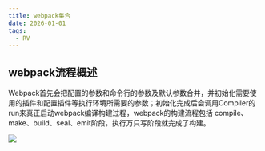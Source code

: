 ```yaml
---
title: webpack集合
date: 2026-01-01
tags:
  - RV
---
```


## webpack流程概述

Webpack首先会把配置的参数和命令行的参数及默认参数合并，并初始化需要使用的插件和配置插件等执行环境所需要的参数；初始化完成后会调用Compiler的run来真正启动webpack编译构建过程，webpack的构建流程包括 compile、make、build、seal、emit阶段，执行万只写阶段就完成了构建。

![](https://cdn.jsdelivr.net/gh/venciki/image-bed@main/img/Snipaste_2025-09-18_01-28-10.png)